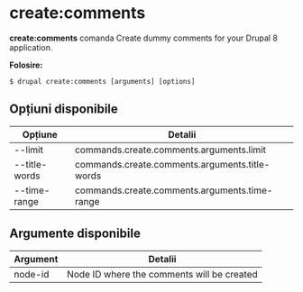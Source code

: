 # create:comments
**create:comments** comanda Create dummy comments for your Drupal 8 application.

**Folosire:**
```
$ drupal create:comments [arguments] [options] 
```

## Opțiuni disponibile
Opțiune | Detalii
-------|-------------
--limit | commands.create.comments.arguments.limit
--title-words | commands.create.comments.arguments.title-words
--time-range | commands.create.comments.arguments.time-range

## Argumente disponibile
Argument | Detalii
---------|-------------
node-id | Node ID where the comments will be created
